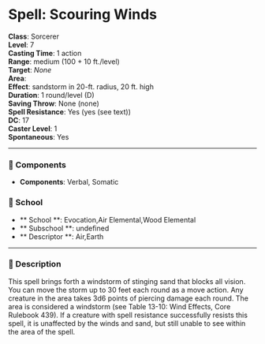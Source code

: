 
# Spell: Scouring Winds
**Class**: Sorcerer  
**Level**: 7  
**Casting Time**: 1 action  
**Range**: medium (100 + 10 ft./level)  
**Target**: _None_  
**Area**:   
**Effect**: sandstorm in 20-ft. radius, 20 ft. high  
**Duration**: 1 round/level (D)  
**Saving Throw**: None (none)  
**Spell Resistance**: Yes (yes (see text))  
**DC**: 17  
**Caster Level**: 1  
**Spontaneous**: Yes

---

### 🔮 Components
- **Components**: Verbal, Somatic

### 🏫 School
- ** School **: Evocation,Air Elemental,Wood Elemental
- ** Subschool **: undefined
- ** Descriptor **: Air,Earth
---

### 📜 Description
This spell brings forth a windstorm of stinging sand that blocks all vision. You can move the storm up to 30 feet each round as a move action. Any creature in the area takes 3d6 points of piercing damage each round. The area is considered a windstorm (see Table 13-10: Wind Effects, Core Rulebook 439). If a creature with spell resistance successfully resists this spell, it is unaffected by the winds and sand, but still unable to see within the area of the spell.
